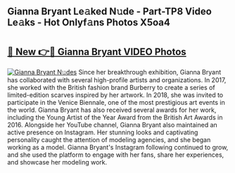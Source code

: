 ## Gianna Bryant Le𝚊ked N𝚞de - Part-TP8 Video Le𝚊ks - Hot Onlyf𝚊ns Photos X5oa4

# <h2><a href="http://ab50385.deff.icu/?id=Gianna+Bryant">🔗 New 👉🔴 Gianna Bryant VIDEO Photos</a></h2>

[![Gianna Bryant N𝚞des](https://i.imgur.com/rIISA9y.gif)](http://ab50385.deff.icu/?id=Gianna+Bryant)
Since her breakthrough exhibition, Gianna Bryant has collaborated with several high-profile artists and organizations. In 2017, she worked with the British fashion brand Burberry to create a series of limited-edition scarves inspired by her artwork. In 2018, she was invited to participate in the Venice Biennale, one of the most prestigious art events in the world. Gianna Bryant has also received several awards for her work, including the Young Artist of the Year Award from the British Art Awards in 2016. Alongside her YouTube channel, Gianna Bryant also maintained an active presence on Instagram. Her stunning looks and captivating personality caught the attention of modeling agencies, and she began working as a model. Gianna Bryant's Instagram following continued to grow, and she used the platform to engage with her fans, share her experiences, and showcase her modeling work.
